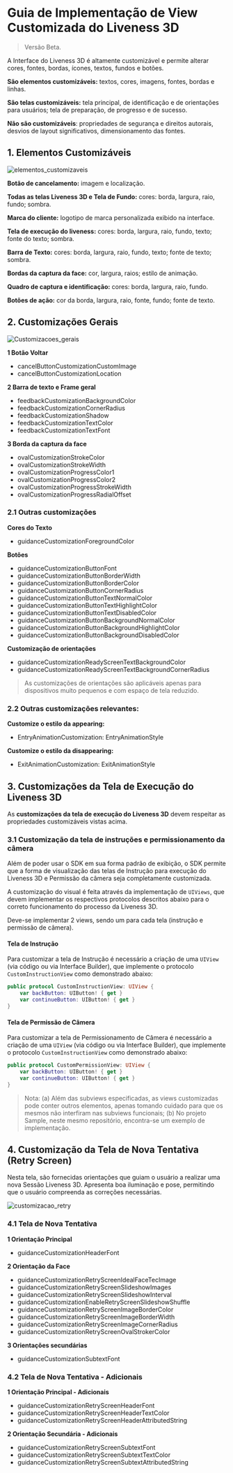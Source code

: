 # Guia de Implementação de View Customizada do Liveness 3D

> Versão Beta.

A Interface do Liveness 3D é altamente customizável e permite alterar cores, fontes, bordas, ícones, textos, fundos e botões.

**São elementos customizáveis:** textos, cores, imagens, fontes, bordas e linhas.

**São telas customizáveis:** tela principal, de identificação e de orientações para usuários; tela de preparação, de progresso e de sucesso.

**Não são customizáveis**: propriedades de segurança e direitos autorais, desvios de layout significativos, dimensionamento das fontes.

## 1. Elementos Customizáveis

![elementos_customizaveis](https://github.com/oititec/liveness-android-sdk/blob/main/Documentation/Images/liveness3d_secao_elementos_customisados.png)

**Botão de cancelamento:** imagem e localização.

**Todas as telas Liveness 3D e Tela de Fundo:** cores: borda, largura, raio, fundo; sombra.

**Marca do cliente:** logotipo de marca personalizada exibido na interface.

**Tela de execução do liveness:** cores: borda, largura, raio, fundo, texto; fonte do texto; sombra.

**Barra de Texto:** cores: borda, largura, raio, fundo, texto; fonte de texto; sombra.

**Bordas da captura da face:** cor, largura, raios; estilo de animação.

**Quadro de captura e identificação:** cores: borda, largura, raio, fundo.

**Botões de ação:** cor da borda, largura, raio, fonte, fundo; fonte de texto.

## 2. Customizações Gerais

![Customizacoes_gerais](https://github.com/oititec/liveness-android-sdk/blob/main/Documentation/Images/liveness3d_secao_customizacoes_gerais.png)

**1 Botão Voltar**

- cancelButtonCustomizationCustomImage
- cancelButtonCustomizationLocation

**2 Barra de texto e Frame geral**

- feedbackCustomizationBackgroundColor
- feedbackCustomizationCornerRadius
- feedbackCustomizationShadow
- feedbackCustomizationTextColor
- feedbackCustomizationTextFont

**3 Borda da captura da face**

- ovalCustomizationStrokeColor
- ovalCustomizationStrokeWidth
- ovalCustomizationProgressColor1
- ovalCustomizationProgressColor2
- ovalCustomizationProgressStrokeWidth
- ovalCustomizationProgressRadialOffset

### 2.1 Outras customizações

**Cores do Texto**

- guidanceCustomizationForegroundColor

**Botões**

- guidanceCustomizationButtonFont
- guidanceCustomizationButtonBorderWidth
- guidanceCustomizationButtonBorderColor
- guidanceCustomizationButtonCornerRadius
- guidanceCustomizationButtonTextNormalColor
- guidanceCustomizationButtonTextHighlightColor
- guidanceCustomizationButtonTextDisabledColor
- guidanceCustomizationButtonBackgroundNormalColor
- guidanceCustomizationButtonBackgroundHighlightColor
- guidanceCustomizationButtonBackgroundDisabledColor

**Customização de orientações**

- guidanceCustomizationReadyScreenTextBackgroundColor
- guidanceCustomizationReadyScreenTextBackgroundCornerRadius

> As customizações de orientações são aplicáveis apenas para dispositivos muito pequenos e com espaço de tela reduzido.

### 2.2 Outras customizações relevantes:

**Customize o estilo da appearing:**

- EntryAnimationCustomization: EntryAnimationStyle

**Customize o estilo da disappearing:**

- ExitAnimationCustomization: ExitAnimationStyle

## 3. Customizações da Tela de Execução do Liveness 3D

As **customizações da tela de execução do Liveness 3D** devem respeitar as propriedades customizáveis vistas acima.

### 3.1 Customização da tela de instruções e permissionamento da câmera

Além de poder usar o SDK em sua forma padrão de exibição, o SDK permite que a forma de visualização das telas de Instrução para execução do Liveness 3D e Permissão da câmera seja completamente customizada.

A customização do visual é feita através da implementação de `UIViews`, que devem implementar os respectivos protocolos descritos abaixo para o correto funcionamento do processo da Liveness 3D.

Deve-se implementar 2 views, sendo um para cada tela (instrução e permissão de câmera).

#### Tela de Instrução

Para customizar a tela de Instrução é necessário a criação de uma `UIView` (via código ou via Interface Builder), que implemente o protocolo `CustomInstructionView` como demonstrado abaixo:

```swift
public protocol CustomInstructionView: UIView {
    var backButton: UIButton! { get }
    var continueButton: UIButton! { get }
}
```

#### Tela de Permissão de Câmera

Para customizar a tela de Permissionamento de Câmera é necessário a criação de uma `UIView` (via código ou via Interface Builder), que implemente o protocolo `CustomInstructionView` como demonstrado abaixo:

```swift
public protocol CustomPermissionView: UIView {
    var backButton: UIButton! { get }
    var continueButton: UIButton! { get }
}
```

> Nota:
> (a) Além das subviews especificadas, as views customizadas pode conter outros elementos, apenas tomando cuidado para que os mesmos não interfiram nas subviews funcionais;
> (b) No projeto Sample, neste mesmo repositório, encontra-se um exemplo de implementação.

## 4. Customização da Tela de Nova Tentativa (Retry Screen)

Nesta tela, são fornecidas orientações que guiam o usuário a realizar uma nova Sessão Liveness 3D.
Apresenta boa iluminação e pose, permitindo que o usuário compreenda as correções necessárias.

![customizacao_retry](https://github.com/oititec/liveness-android-sdk/blob/main/Documentation/Images/liveness3d_secao_retry.png)

### 4.1 Tela de Nova Tentativa

**1 Orientação Principal**

- guidanceCustomizationHeaderFont

**2 Orientação da Face**

- guidanceCustomizationRetryScreenIdealFaceTecImage
- guidanceCustomizationRetryScreenSlideshowImages
- guidanceCustomizationRetryScreenSlideshowInterval
- guidanceCustomizationEnableRetryScreenSlideshowShuffle
- guidanceCustomizationRetryScreenImageBorderColor
- guidanceCustomizationRetryScreenImageBorderWidth
- guidanceCustomizationRetryScreenImageCornerRadius
- guidanceCustomizationRetryScreenOvalStrokerColor

**3 Orientações secundárias**

- guidanceCustomizationSubtextFont

### 4.2 Tela de Nova Tentativa - Adicionais

**1 Orientação Principal - Adicionais**

- guidanceCustomizationRetryScreenHeaderFont
- guidanceCustomizationRetryScreenHeaderTextColor
- guidanceCustomizationRetryScreenHeaderAttributedString

**2 Orientação Secundária - Adicionais**

- guidanceCustomizationRetryScreenSubtextFont
- guidanceCustomizationRetryScreenSubtextTextColor
- guidanceCustomizationRetryScreenSubtextAttributedString

